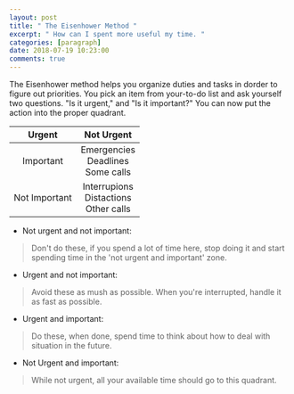 ```yaml
---
layout: post
title: " The Eisenhower Method "
excerpt: " How can I spent more useful my time. "
categories: [paragraph]
date: 2018-07-19 10:23:00
comments: true
---
```


The Eisenhower method helps you organize duties and tasks in dorder to figure out priorities. 
You pick an item from your-to-do list and ask yourself two questions. "Is it urgent," and "Is it important?"
You can now put the action into the proper quadrant.

| Urgent | Not Urgent |
|:-----:|:-----:| 
| Important | Emergencies<br/>Deadlines<br/>Some calls | Exercise<br/>Vacation<br/>Planning |
| Not Important | Interrupions<br/>Distactions<br/>Other calls | Trivia<br/>Busy work<br/>Time Wasters |

- Not urgent and not important:
> Don't do these, if you spend a lot of time here, 
> stop doing it and start spending time in the 'not urgent and important' zone.

- Urgent and not important:
> Avoid these as mush as possible. 
> When you're interrupted, handle it as fast as possible.

- Urgent and important:
> Do these, when done, spend time to think about 
> how to deal with situation in the future.

- Not Urgent and important:
> While not urgent, all your available time should go to this quadrant.


